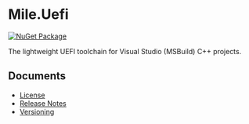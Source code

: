 # Mile.Uefi

[![NuGet Package](https://img.shields.io/nuget/vpre/Mile.Uefi)](https://www.nuget.org/packages/Mile.Uefi)

The lightweight UEFI toolchain for Visual Studio (MSBuild) C++ projects.

## Documents

- [License](License.md)
- [Release Notes](ReleaseNotes.md)
- [Versioning](Versioning.md)
